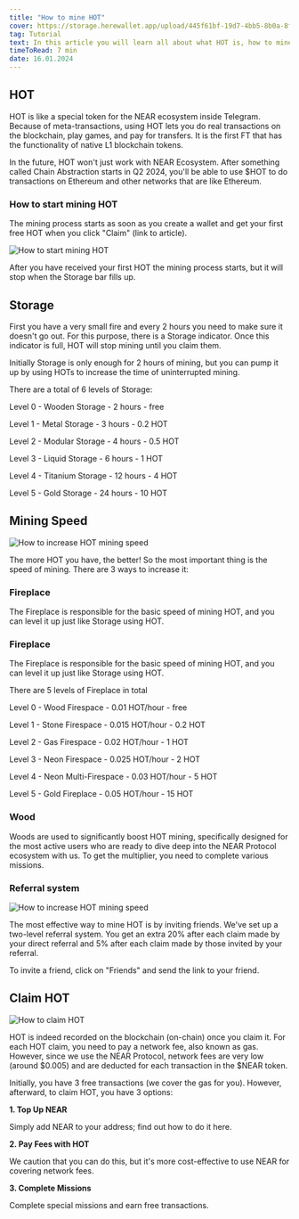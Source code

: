 ```yaml
---
title: "How to mine HOT"
cover: https://storage.herewallet.app/upload/445f61bf-19d7-4bb5-8b0a-8f4b2c2c64ed.png
tag: Tutorial
text: In this article you will learn all about what HOT is, how to mine it, how to increase the mining speed and what missions await you.
timeToRead: 7 min
date: 16.01.2024
---
```


## HOT

HOT is like a special token for the NEAR ecosystem inside Telegram. Because of meta-transactions, using HOT lets you do real transactions on the blockchain, play games, and pay for transfers. It is the first FT that has the functionality of native L1 blockchain tokens.

In the future, HOT won't just work with NEAR Ecosystem. After something called Chain Abstraction starts in Q2 2024, you'll be able to use $HOT to do transactions on Ethereum and other networks that are like Ethereum.

### How to start mining HOT

The mining process starts as soon as you create a wallet and get your first free HOT when you click "Claim" (link to article).

![How to start mining HOT](https://storage.herewallet.app/upload/50122551-4cad-419a-a3f2-70aebc5ea5bf.png)

After you have received your first HOT the mining process starts, but it will stop when the Storage bar fills up.

## Storage

First you have a very small fire and every 2 hours you need to make sure it doesn't go out. For this purpose, there is a Storage indicator. Once this indicator is full, HOT will stop mining until you claim them.



Initially Storage is only enough for 2 hours of mining, but you can pump it up by using HOTs to increase the time of uninterrupted mining.

There are a total of 6 levels of Storage:

Level 0 -  Wooden Storage - 2 hours - free

Level 1 - Metal Storage - 3 hours - 0.2 HOT

Level 2 - Modular Storage - 4 hours - 0.5 HOT

Level 3 - Liquid Storage - 6 hours - 1 HOT

Level 4 - Titanium Storage - 12 hours - 4 HOT

Level 5 - Gold Storage - 24 hours - 10 HOT

## Mining Speed

![How to increase HOT mining speed](https://storage.herewallet.app/upload/c4134a24-b40a-4ef1-b6fc-1c5cb4e49fda.png)

The more HOT you have, the better!  So the most important thing is the speed of mining. There are 3 ways to increase it:

### Fireplace

The Fireplace is responsible for the basic speed of mining HOT, and you can level it up just like Storage using HOT.

### Fireplace

The Fireplace is responsible for the basic speed of mining HOT, and you can level it up just like Storage using HOT.

There are 5 levels of Fireplace in total

Level 0 -  Wood Firespace - 0.01 HOT/hour - free 

Level 1 -  Stone Firespace - 0.015 HOT/hour - 0.2 HOT

Level 2 -  Gas Firespace - 0.02 HOT/hour - 1 HOT

Level 3 -  Neon Firespace - 0.025 HOT/hour - 2 HOT

Level 4 -  Neon Multi-Firespace - 0.03 HOT/hour - 5 HOT

Level 5 -  Gold Fireplace - 0.05 HOT/hour - 15 HOT

### Wood

Woods are used to significantly boost HOT mining, specifically designed for the most active users who are ready to dive deep into the NEAR Protocol ecosystem with us. To get the multiplier, you need to complete various missions.

### Referral system

![How to increase HOT mining speed](https://storage.herewallet.app/upload/5a3be264-c338-4f5e-a70e-6df1fdac8100.png)

The most effective way to mine HOT is by inviting friends. We've set up a two-level referral system. You get an extra 20% after each claim made by your direct referral and 5% after each claim made by those invited by your referral.

To invite a friend, click on "Friends" and send the link to your friend.

## Claim HOT

![How to claim HOT](https://storage.herewallet.app/upload/0ed39d13-03ea-4c22-bd03-0165113ba69c.png)

HOT is indeed recorded on the blockchain (on-chain) once you claim it. For each HOT claim, you need to pay a network fee, also known as gas. However, since we use the NEAR Protocol, network fees are very low (around $0.005) and are deducted for each transaction in the $NEAR token.

Initially, you have 3 free transactions (we cover the gas for you). However, afterward, to claim HOT, you have 3 options:

**1. Top Up NEAR**

Simply add NEAR to your address; find out how to do it here.

**2. Pay Fees with HOT**

We caution that you can do this, but it's more cost-effective to use NEAR for covering network fees.

**3. Complete Missions**

Complete special missions and earn free transactions.





